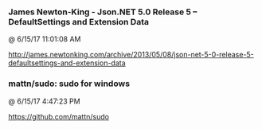 ﻿

### James Newton-King - Json.NET 5.0 Release 5 – DefaultSettings and Extension Data
@ 6/15/17 11:01:08 AM

http://james.newtonking.com/archive/2013/05/08/json-net-5-0-release-5-defaultsettings-and-extension-data



### mattn/sudo: sudo for windows
@ 6/15/17 4:47:23 PM

https://github.com/mattn/sudo

